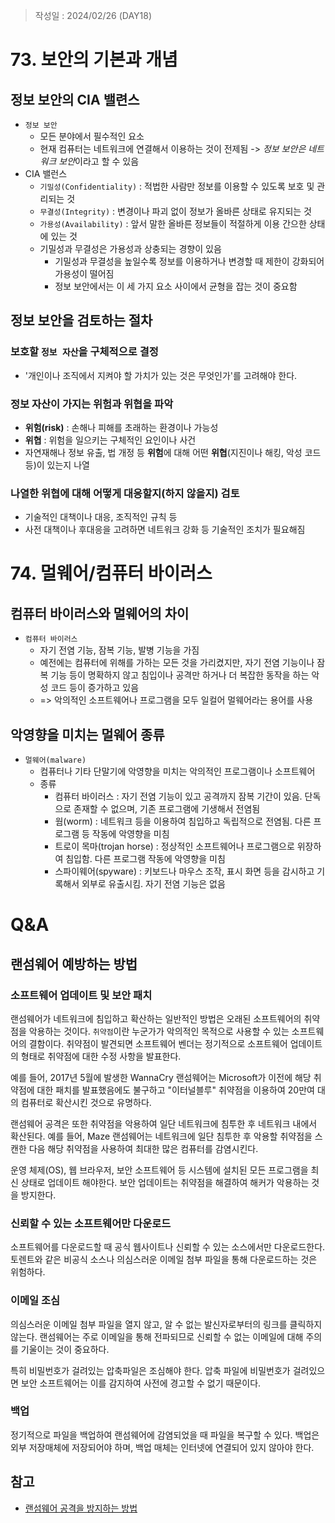 > 작성일 : 2024/02/26 (DAY18)

# 73. 보안의 기본과 개념

## 정보 보안의 CIA 밸련스

- `정보 보안`
  - 모든 분야에서 필수적인 요소
  - 현재 컴퓨터는 네트워크에 연결해서 이용하는 것이 전제됨 -> *정보 보안은 네트워크 보안*이라고 할 수 있음
- CIA 밸런스
  - `기밀성(Confidentiality)` : 적법한 사람만 정보를 이용할 수 있도록 보호 및 관리되는 것
  - `무결성(Integrity)` : 변경이나 파괴 없이 정보가 올바른 상태로 유지되는 것
  - `가용성(Availability)` : 앞서 말한 올바른 정보들이 적절하게 이용 간으한 상태에 있는 것
  - 기밀성과 무결성은 가용성과 상충되는 경향이 있음
    - 기밀성과 무결성을 높일수록 정보를 이용하거나 변경할 때 제한이 강화되어 가용성이 떨어짐
    - 정보 보안에서는 이 세 가지 요소 사이에서 균형을 잡는 것이 중요함

## 정보 보안을 검토하는 절차

### 보호할 `정보 자산`을 구체적으로 결정
- '개인이나 조직에서 지켜야 할 가치가 있는 것은 무엇인가'를 고려해야 한다.

### 정보 자산이 가지는 위험과 위협을 파악
- **위험(risk)** : 손해나 피해를 초래하는 환경이나 가능성
- **위협** : 위험을 일으키는 구체적인 요인이나 사건
- 자연재해나 정보 유출, 법 개정 등 **위험**에 대해 어떤 **위협**(지진이나 해킹, 악성 코드 등)이 있는지 나열

### 나열한 위협에 대해 어떻게 대응할지(하지 않을지) 검토
- 기술적인 대책이나 대응, 조직적인 규칙 등
- 사전 대책이나 후대응을 고려하면 네트워크 강화 등 기술적인 조치가 필요해짐

# 74. 멀웨어/컴퓨터 바이러스

## 컴퓨터 바이러스와 멀웨어의 차이

- `컴퓨터 바이러스`
  - 자기 전염 기능, 잠복 기능, 발병 기능을 가짐
  - 예전에는 컴퓨터에 위해를 가하는 모든 것을 가리켰지만, 자기 전염 기능이나 잠복 기능 등이 명확하지 않고 침입이나 공격만 하거나 더 복잡한 동작을 하는 악성 코드 등이 증가하고 있음
  - => 악의적인 소프트웨어나 프로그램을 모두 일컬어 멀웨어라는 용어를 사용

## 악영향을 미치는 멀웨어 종류

- `멀웨어(malware)`
  - 컴퓨터나 기타 단말기에 악영향을 미치는 악의적인 프로그램이나 소프트웨어
  - 종류
    - 컴퓨터 바이러스 : 자기 전염 기능이 있고 공격까지 잠복 기간이 있음. 단독으로 존재할 수 없으며, 기존 프로그램에 기생해서 전염됨
    - 웜(worm) : 네트워크 등을 이용하여 침입하고 독립적으로 전염됨. 다른 프로그램 등 작동에 악영향을 미침
    - 트로이 목마(trojan horse) : 정상적인 소프트웨어나 프로그램으로 위장하여 침입함. 다른 프로그램 작동에 악영향을 미침
    - 스파이웨어(spyware) : 키보드나 마우스 조작, 표시 화면 등을 감시하고 기록해서 외부로 유출시킴. 자기 전염 기능은 없음

# Q&A

## 랜섬웨어 예방하는 방법

### 소프트웨어 업데이트 및 보안 패치

랜섬웨어가 네트워크에 침입하고 확산하는 일반적인 방법은 오래된 소프트웨어의 취약점을 악용하는 것이다. `취약점`이란 누군가가 악의적인 목적으로 사용할 수 있는 소프트웨어의 결함이다. 취약점이 발견되면 소프트웨어 벤더는 정기적으로 소프트웨어 업데이트의 형태로 취약점에 대한 수정 사항을 발표한다.

예를 들어, 2017년 5월에 발생한 WannaCry 랜섬웨어는 Microsoft가 이전에 해당 취약점에 대한 패치를 발표했음에도 불구하고 "이터널블루" 취약점을 이용하여 20만여 대의 컴퓨터로 확산시킨 것으로 유명하다.

랜섬웨어 공격은 또한 취약점을 악용하여 일단 네트워크에 침투한 후 네트워크 내에서 확산된다. 예를 들어, Maze 랜섬웨어는 네트워크에 일단 침투한 후 악용할 취약점을 스캔한 다음 해당 취약점을 사용하여 최대한 많은 컴퓨터를 감염시킨다.

운영 체제(OS), 웹 브라우저, 보안 소프트웨어 등 시스템에 설치된 모든 프로그램을 최신 상태로 업데이트 해야한다. 보안 업데이트는 취약점을 해결하여 해커가 악용하는 것을 방지한다.

### 신뢰할 수 있는 소프트웨어만 다운로드

소프트웨어를 다운로드할 때 공식 웹사이트나 신뢰할 수 있는 소스에서만 다운로드한다. 토렌트와 같은 비공식 소스나 의심스러운 이메일 첨부 파일을 통해 다운로드하는 것은 위험하다.

### 이메일 조심

의심스러운 이메일 첨부 파일을 열지 않고, 알 수 없는 발신자로부터의 링크를 클릭하지 않는다. 랜섬웨어는 주로 이메일을 통해 전파되므로 신뢰할 수 없는 이메일에 대해 주의를 기울이는 것이 중요하다. 

특히 비밀번호가 걸려있는 압축파일은 조심해야 한다. 압축 파일에 비밀번호가 걸려있으면 보안 소프트웨어는 이를 감지하여 사전에 경고할 수 없기 때문이다.

### 백업

정기적으로 파일을 백업하여 랜섬웨어에 감염되었을 때 파일을 복구할 수 있다. 백업은 외부 저장매체에 저장되어야 하며, 백업 매체는 인터넷에 연결되어 있지 않아야 한다.

## 참고

- [랜섬웨어 공격을 방지하는 방법](https://www.cloudflare.com/ko-kr/learning/security/ransomware/how-to-prevent-ransomware/#:~:text=%EB%9E%9C%EC%84%AC%EC%9B%A8%EC%96%B4%20%EA%B3%B5%EA%B2%A9%EC%9D%84%20%EB%B0%A9%EC%A7%80%ED%95%98%EB%8A%94%20%EB%B0%A9%EB%B2%95%201%201.%20%EC%86%8C%ED%94%84%ED%8A%B8%EC%9B%A8%EC%96%B4%EB%A5%BC%20%EC%A0%95%EA%B8%B0%EC%A0%81%EC%9C%BC%EB%A1%9C,...%206%206.%20Zero%20Trust%20%EB%AA%A8%EB%8D%B8%20%EC%82%AC%EC%9A%A9%20)
